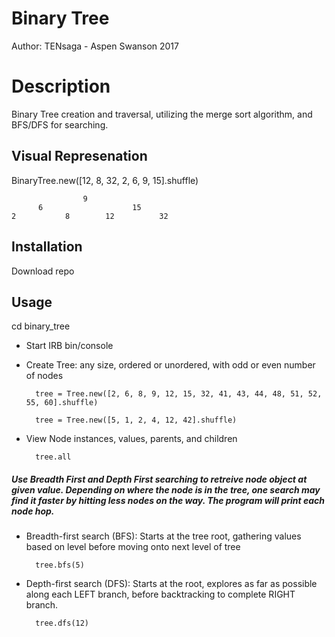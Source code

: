 # Binary Tree
Author: TENsaga - Aspen Swanson 2017

# Description
Binary Tree creation and traversal, utilizing the merge sort algorithm, and BFS/DFS for searching.

## Visual Represenation
BinaryTree.new([12, 8, 32, 2, 6, 9, 15].shuffle)

                    9
          6                    15
    2           8        12          32

## Installation
Download repo

## Usage
cd binary_tree

- Start IRB
bin/console

- Create Tree: any size, ordered or unordered, with odd or even number of nodes

        tree = Tree.new([2, 6, 8, 9, 12, 15, 32, 41, 43, 44, 48, 51, 52, 55, 60].shuffle)

        tree = Tree.new([5, 1, 2, 4, 12, 42].shuffle)

- View Node instances, values, parents, and children

        tree.all

##### Use Breadth First and Depth First searching to retreive node object at given value. Depending on where the node is in the tree, one search may find it faster by hitting less nodes on the way. The program will print each node hop.

- Breadth-first search (BFS): Starts at the tree root, gathering values based on level before moving onto next level of tree

        tree.bfs(5)

- Depth-first search (DFS): Starts at the root, explores as far as possible along each LEFT branch, before backtracking to complete RIGHT branch.

        tree.dfs(12)